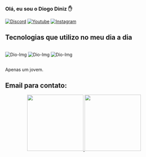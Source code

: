 ### Olá, eu sou o Diogo Diniz ✋

[![Discord](https://img.shields.io/badge/Twitter-1DA1F2?style=for-the-badge&logo=twitter&logoColor=white)](https://twitter.com/Dh1xs)
[![Youtube](https://img.shields.io/badge/YouTube-FF0000?style=for-the-badge&logo=youtube&logoColor=white)]()
[![Instagram](https://img.shields.io/badge/Instagram-E4405F?style=for-the-badge&logo=instagram&logoColor=white)]()
## Tecnologias que utilizo no meu dia a dia

<div style="display: inline_block"><br/>
    <img aling="center" alt="Dio-Img" src= "https://img.shields.io/badge/Python-3776AB?style=for-the-badge&logo=python&logoColor=white"/>
    <img aling="center" alt="Dio-Img" src= "https://img.shields.io/badge/JavaScript-323330?style=for-the-badge&logo=javascript&logoColor=F7DF1E"/>
    <img aling="center" alt="Dio-Img" src= "https://img.shields.io/badge/Heroku-430098?style=for-the-badge&logo=heroku&logoColor=white"/>
</div><br/>

Apenas um jovem.

## Email para contato:

<div align="center">
  <a href="https://github.com/DioDiniz">
  <img height="180em" src="https://github-readme-stats.vercel.app/api?username=DioDiniz&show_icons=true&theme=synthwave&include_all_commits=true&count_private=true"/>
  <img height="180em" src="https://github-readme-stats.vercel.app/api/top-langs/?username=DioDiniz&layout=compact&langs_count=7&theme=synthwave"/>
</div>
